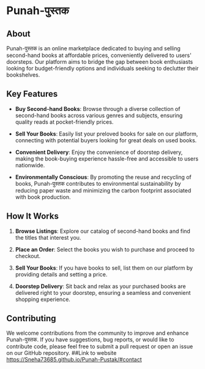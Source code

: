 

# Punah-पुस्तक

## About

Punah-पुस्तक is an online marketplace dedicated to buying and selling second-hand books at affordable prices, conveniently delivered to users' doorsteps. Our platform aims to bridge the gap between book enthusiasts looking for budget-friendly options and individuals seeking to declutter their bookshelves.

## Key Features

- **Buy Second-hand Books**: Browse through a diverse collection of second-hand books across various genres and subjects, ensuring quality reads at pocket-friendly prices.

- **Sell Your Books**: Easily list your preloved books for sale on our platform, connecting with potential buyers looking for great deals on used books.

- **Convenient Delivery**: Enjoy the convenience of doorstep delivery, making the book-buying experience hassle-free and accessible to users nationwide.

- **Environmentally Conscious**: By promoting the reuse and recycling of books, Punah-पुस्तक contributes to environmental sustainability by reducing paper waste and minimizing the carbon footprint associated with book production.

## How It Works

1. **Browse Listings**: Explore our catalog of second-hand books and find the titles that interest you.

2. **Place an Order**: Select the books you wish to purchase and proceed to checkout. 

3. **Sell Your Books**: If you have books to sell, list them on our platform by providing details and setting a price.

4. **Doorstep Delivery**: Sit back and relax as your purchased books are delivered right to your doorstep, ensuring a seamless and convenient shopping experience.

## Contributing

We welcome contributions from the community to improve and enhance Punah-पुस्तक. If you have suggestions, bug reports, or would like to contribute code, please feel free to submit a pull request or open an issue on our GitHub repository.
##Link to website 
https://Sneha73685.github.io/Punah-Pustak/#contact
